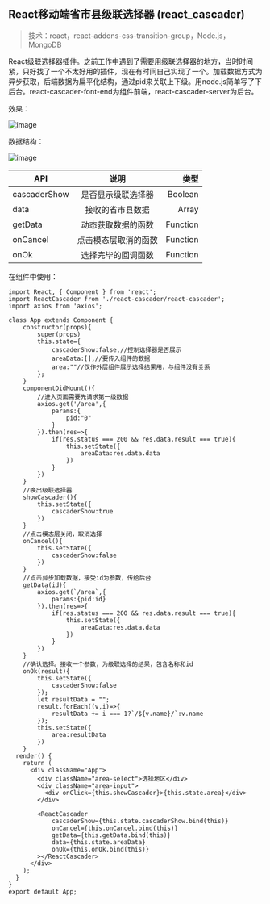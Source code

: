 ## React移动端省市县级联选择器 (react_cascader)
>技术：react，react-addons-css-transition-group，Node.js，MongoDB

React级联选择器插件。之前工作中遇到了需要用级联选择器的地方，当时时间紧，只好找了一个不太好用的插件，现在有时间自己实现了一个。加载数据方式为异步获取，后端数据为扁平化结构，通过pid来关联上下级。用node.js简单写了下后台。react-cascader-font-end为组件前端，react-cascader-server为后台。

效果：

![image](https://github.com/capslocktao/private-project/blob/master/react_cascader/show.gif)

数据结构：

![image](https://github.com/capslocktao/private-project/blob/master/react_cascader/data.jpg)


| API           | 说明               | 类型      |
| ------------- |:------------------:| --------:|
| cascaderShow  | 是否显示级联选择器    | Boolean  |
| data          | 接收的省市县数据      | Array    |
| getData      | 动态获取数据的函数   | Function |
| onCancel      | 点击模态层取消的函数   | Function |
| onOk          | 选择完毕的回调函数    | Function  |

在组件中使用：
```
import React, { Component } from 'react';
import ReactCascader from './react-cascader/react-cascader';
import axios from 'axios';

class App extends Component {
    constructor(props){
        super(props)
        this.state={
            cascaderShow:false,//控制选择器是否展示
            areaData:[],//要传入组件的数据
            area:""//仅作外层组件展示选择结果用，与组件没有关系
        };
    }
    componentDidMount(){
        //进入页面需要先请求第一级数据
        axios.get('/area',{
            params:{
                pid:"0"
            }
        }).then(res=>{
            if(res.status === 200 && res.data.result === true){
                this.setState({
                    areaData:res.data.data
                })
            }
        })
    }
    //唤出级联选择器
    showCascader(){
        this.setState({
            cascaderShow:true
        })
    }
    //点击模态层关闭，取消选择
    onCancel(){
        this.setState({
            cascaderShow:false
        })
    }
    //点击异步加载数据，接受id为参数，传给后台
    getData(id){
        axios.get(`/area`,{
            params:{pid:id}
        }).then(res=>{
            if(res.status === 200 && res.data.result === true){
                this.setState({
                    areaData:res.data.data
                })
            }
        })
    }
    //确认选择。接收一个参数，为级联选择的结果，包含名称和id
    onOk(result){
        this.setState({
            cascaderShow:false
        });
        let resultData = "";
        result.forEach((v,i)=>{
            resultData += i === 1?`/${v.name}/`:v.name
        });
        this.setState({
            area:resultData
        })
    }
  render() {
    return (
      <div className="App">
        <div className="area-select">选择地区</div>
        <div className="area-input">
          <div onClick={this.showCascader}>{this.state.area}</div>
        </div>

        <ReactCascader
            cascaderShow={this.state.cascaderShow.bind(this)}
            onCancel={this.onCancel.bind(this)}
            getData={this.getData.bind(this)}
            data={this.state.areaData}
            onOk={this.onOk.bind(this)}
        ></ReactCascader>
      </div>
    );
  }
}
export default App;

```
